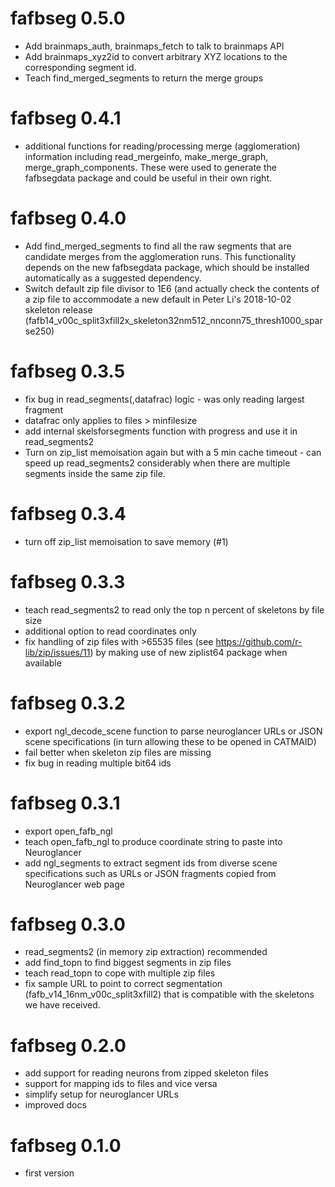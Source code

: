 # fafbseg 0.5.0

* Add brainmaps_auth, brainmaps_fetch to talk to brainmaps API
* Add brainmaps_xyz2id to convert arbitrary XYZ locations to the corresponding
  segment id.
* Teach find_merged_segments to return the merge groups

# fafbseg 0.4.1

* additional functions for reading/processing merge (agglomeration) information
  including read_mergeinfo, make_merge_graph, merge_graph_components. These were
  used to generate the fafbsegdata package and could be useful in their own 
  right.

# fafbseg 0.4.0

* Add find_merged_segments to find all the raw segments that are candidate 
  merges from the agglomeration runs. This functionality depends on the new 
  fafbsegdata package, which should be installed automatically as a suggested
  dependency.
* Switch default zip file divisor to 1E6 (and actually check the contents of a 
  zip file to accommodate a new default in Peter Li's 2018-10-02 skeleton 
  release (fafb14_v00c_split3xfill2x_skeleton32nm512_nnconn75_thresh1000_sparse250)

# fafbseg 0.3.5

* fix bug in read_segments(,datafrac) logic - was only reading largest fragment
* datafrac only applies to files > minfilesize 
* add internal skelsforsegments function with progress and use it in read_segments2
* Turn on zip_list memoisation again but with a 5 min cache timeout - can speed
  up read_segments2 considerably when there are multiple segments inside the 
  same zip file.

# fafbseg 0.3.4

* turn off zip_list memoisation to save memory (#1)

# fafbseg 0.3.3

* teach read_segments2 to read only the top n percent of skeletons by file size
* additional option to read coordinates only
* fix handling of zip files with >65535 files (see https://github.com/r-lib/zip/issues/11) 
  by making use of new ziplist64 package when available

# fafbseg 0.3.2

* export ngl_decode_scene function to parse neuroglancer URLs or JSON scene
  specifications (in turn allowing these to be opened in CATMAID)
* fail better when skeleton zip files are missing
* fix bug in reading multiple bit64 ids

# fafbseg 0.3.1

* export open_fafb_ngl
* teach open_fafb_ngl to produce coordinate string to paste into Neuroglancer
* add ngl_segments to extract segment ids from diverse scene specifications such
  as URLs or JSON fragments copied from Neuroglancer web page

# fafbseg 0.3.0

* read_segments2 (in memory zip extraction) recommended
* add find_topn to find biggest segments in zip files
* teach read_topn to cope with multiple zip files
* fix sample URL to point to correct segmentation (fafb_v14_16nm_v00c_split3xfill2)
  that is compatible with the skeletons we have received.

# fafbseg 0.2.0

* add support for reading neurons from zipped skeleton files
* support for mapping ids to files and vice versa
* simplify setup for neuroglancer URLs
* improved docs

# fafbseg 0.1.0

* first version
